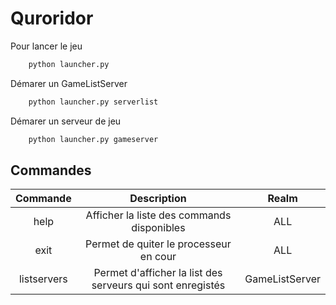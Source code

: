 # Quroridor


Pour lancer le jeu
```bash
    python launcher.py
```

Démarer un GameListServer
```bash
    python launcher.py serverlist
```

Démarer un serveur de jeu
```bash
    python launcher.py gameserver
```
## Commandes

| Commande | Description | Realm
| :---: | :---: | :---: |
| help | Afficher la liste des commands disponibles | ALL |
| exit | Permet de quiter le processeur en cour | ALL |
| listservers | Permet d'afficher la list des serveurs qui sont enregistés | GameListServer